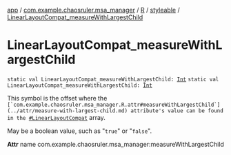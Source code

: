 [app](../../../index.md) / [com.example.chaosruler.msa_manager](../../index.md) / [R](../index.md) / [styleable](index.md) / [LinearLayoutCompat_measureWithLargestChild](.)

# LinearLayoutCompat_measureWithLargestChild

`static val LinearLayoutCompat_measureWithLargestChild: `[`Int`](https://kotlinlang.org/api/latest/jvm/stdlib/kotlin/-int/index.html)
`static val LinearLayoutCompat_measureWithLargestChild: `[`Int`](https://kotlinlang.org/api/latest/jvm/stdlib/kotlin/-int/index.html)

This symbol is the offset where the ``[`com.example.chaosruler.msa_manager.R.attr#measureWithLargestChild`](../attr/measure-with-largest-child.md) attribute's value can be found in the ``[`#LinearLayoutCompat`](-linear-layout-compat.md) array.

May be a boolean value, such as "`true`" or "`false`".

**Attr**
name com.example.chaosruler.msa_manager:measureWithLargestChild

